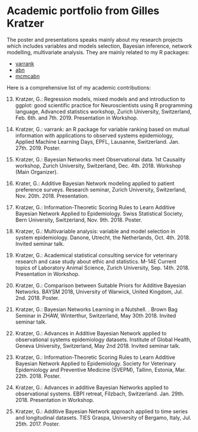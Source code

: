 # Academic portfolio from Gilles Kratzer

The poster and presentations speaks mainly about my research projects which includes variables and models selection, Bayesian inference, network modelling, multivariate analysis. They are mainly related to my R packages:

- [varrank](https://cran.r-project.org/package=varrank)
- [abn](https://cran.r-project.org/package=abn)
- [mcmcabn](https://cran.r-project.org/package=mcmcabn)

Here is a comprehensive list of my academic contributions:

13. Kratzer, G.: Regression models, mixed models and and introduction to ggplot: good scientific practice for Neuroscientists using R programming language, Advanced statistics workshop, Zurich University, Switzerland, Feb. 6th. and 7th. 2019. Presentation in Workshop.

12. Kratzer, G.: varrank: an R package for variable ranking based on mutual information with applications to observed systems epidemiology, Applied Machine Learning Days, EPFL, Lausanne, Switzerland. Jan. 27th. 2019. Poster.

11. Kratzer, G.: Bayesian Networks meet Observational data. 1st Causality workshop, Zurich University, Switzerland, Dec. 4th. 2018. Workshop (Main Organizer).

10. Krater, G.: Additive Bayesian Network modeling applied to patient preference surveys. Research seminar, Zurich University, Switzerland, Nov. 20th. 2018. Presentation.

9. Kratzer, G.: Information-Theoretic Scoring Rules to Learn Additive Bayesian Network Applied to Epidemiology. Swiss Statistical Society, Bern University, Switzerland, Nov. 9th. 2018. Poster.

8. Kratzer, G.: Multivariable analysis: variable and model selection in system epidemiology. Danone, Utrecht, the Netherlands, Oct. 4th. 2018. Invited seminar talk.

7. Kratzer, G.: Academical statistical consulting service for veterinary research and case study about ethic and statistics. M-14E Current topics of Laboratory Animal Science, Zurich University, Sep. 14th. 2018. Presentation in Workshop.

6. Kratzer, G.: Comparison between Suitable Priors for Additive Bayesian Networks. BAYSM 2018, University of Warwick, United Kingdom, Jul. 2nd. 2018. Poster.

5. Kratzer, G.: Bayesian Networks Learning in a Nutshell. . Brown Bag Seminar in ZHAW, Winterthur, Switzerland, May 30th 2018. Invited seminar talk. 

4. Kratzer, G.: Advances in Additive Bayesian Network applied to observational systems epidemiology datasets. Institute of Global Health, Geneva University, Switzerland, May 2nd 2018. Invited seminar talk.

3. Kratzer, G.: Information-Theoretic Scoring Rules to Learn Additive Bayesian Network Applied to Epidemiology. Society for Veterinary Epidemiology and Preventive Medicine (SVEPM), Tallinn, Estonia, Mar. 22th. 2018. Poster.

2. Kratzer, G.: Advances in additive Bayesian Networks applied to observational systems. EBPI retreat, Filzbach, Switzerland. Jan. 29th. 2018. Presentation in Workshop.

1. Kratzer, G.: Additive Bayesian Network approach applied to time series and longitudinal datasets. TIES Graspa, University of Bergamo, Italy,  Jul. 25th. 2017. Poster.
